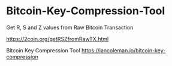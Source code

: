 # Bitcoin-Key-Compression-Tool
Get R, S and Z values from Raw Bitcoin Transaction

https://2coin.org/getRSZfromRawTX.html

Bitcoin Key Compression Tool
https://iancoleman.io/bitcoin-key-compression
